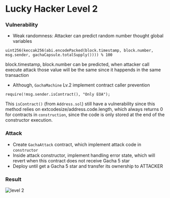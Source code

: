 # Lucky Hacker Level 2

### **Vulnerability**
* Weak randomness: Attacker can predict random number thought global variables

```uint256(keccak256(abi.encodePacked(block.timestamp, block.number, msg.sender, gachaCapsule.totalSupply()))) % 100```

block.timestamp, block.number can be predicted, when attacker call execute attack those value will be the same since it happends in the same transaction

* Although, `GachaMachine` Lv.2 implement contract caller prevention 

```require(!msg.sender.isContract(), "Only EOA");```

This `isContract()` (from  `Address.sol`) still have a vulnerability since this method relies on extcodesize/address.code.length, which always returns 0 for contracts in `construction`, since the code is only stored at the end of the constructor execution.

### **Attack**
* Create `GachaAttack` contract, which implement attack code in `constructor`
* Inside attack constructor, implement handling error state, which will revert when this contract does not receive Gacha 5 star
* Deploy until get a Gacha 5 star and transfer its ownership to ATTACKER

### **Result**
![level 2](../readme/levelTwo.png)